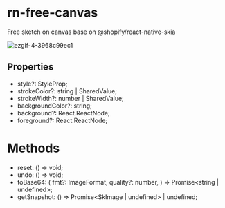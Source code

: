 # rn-free-canvas
Free sketch on canvas base on  @shopify/react-native-skia

![ezgif-4-3968c99ec1](https://github.com/user-attachments/assets/9b3669f7-9c01-4208-9b35-a55c31741758)



## Properties

- style?: StyleProp<ViewStyle>;
- strokeColor?: string | SharedValue<string>;
- strokeWidth?: number | SharedValue<number>;
- backgroundColor?: string;
- background?: React.ReactNode;
- foreground?: React.ReactNode;

# Methods

- reset: () => void;
- undo: () => void;
- toBase64: (
  fmt?: ImageFormat,
  quality?: number,
) => Promise<string | undefined>;
- getSnapshot: () => Promise<SkImage | undefined> | undefined;
